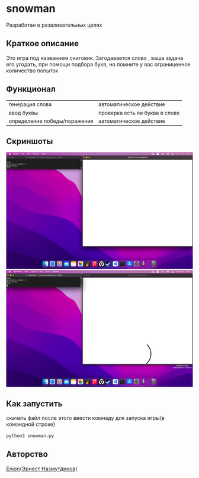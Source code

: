 # snowman

Разработан в развликательных целях

## Краткое описание
Это игра под названием сниговик. 
Загодавается слово , ваша задача его угодать,
при помощи подбора букв,
но помните у вас ограниценное количество попыток

## Функционал 
|                |                                |
| -------------  | -----------------------------  |
| генерация слова| автоматическое действие        |
| ввод буквы     | проверка есть ли буква в слове |
| определение победы/поражения|  автоматическое действие | 

## Скриншоты 
<img src="img/img2.png"></img>
<img src="img/img1.png"></img>

## Как запустить
скачать файл
после этого ввести комнаду для запуска игры(в командной строке) 
```bash
python3 snowman.py
```

## Авторство
[Enion(Эрнест Назмутдинов)](https://github.com/En1on)
